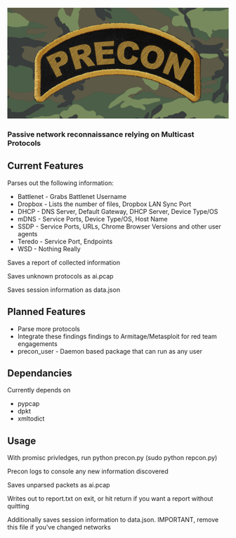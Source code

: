 ![Precon Logo](https://github.com/VirusFriendly/PRECON/blob/master/assets/precon-logo.png)
### Passive network reconnaissance relying on Multicast Protocols

## Current Features

Parses out the following information:
* Battlenet - Grabs Battlenet Username
* Dropbox - Lists the number of files, Dropbox LAN Sync Port
* DHCP - DNS Server, Default Gateway, DHCP Server, Device Type/OS
* mDNS - Service Ports, Device Type/OS, Host Name
* SSDP - Service Ports, URLs, Chrome Browser Versions and other user agents
* Teredo - Service Port, Endpoints
* WSD - Nothing Really

Saves a report of collected information 

Saves unknown protocols as ai.pcap

Saves session information as data.json

## Planned Features

* Parse more protocols
* Integrate these findings findings to Armitage/Metasploit for red team engagements
* precon_user - Daemon based package that can run as any user

## Dependancies

Currently depends on

* pypcap
* dpkt
* xmltodict

## Usage

With promisc privledges, run python precon.py (sudo python repcon.py)

Precon logs to console any new information discovered

Saves unparsed packets as ai.pcap

Writes out to report.txt on exit, or hit return if you want a report without quitting

Additionally saves session information to data.json. IMPORTANT, remove this file if you've changed networks
